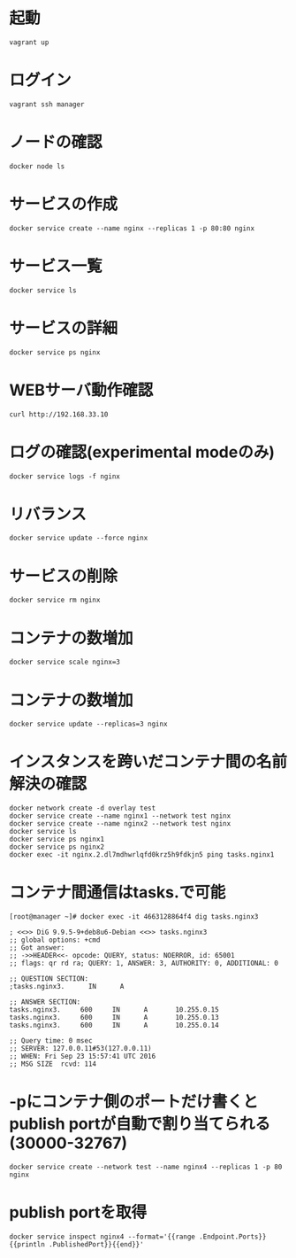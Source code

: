 
# 起動
```
vagrant up
```

# ログイン
```
vagrant ssh manager
```

# ノードの確認
```
docker node ls
```

# サービスの作成
```
docker service create --name nginx --replicas 1 -p 80:80 nginx
```

# サービス一覧
```
docker service ls
```

# サービスの詳細
```
docker service ps nginx
```

# WEBサーバ動作確認
```
curl http://192.168.33.10
```

# ログの確認(experimental modeのみ)
```
docker service logs -f nginx
```

# リバランス
```
docker service update --force nginx
```

# サービスの削除
```
docker service rm nginx
```

# コンテナの数増加
```
docker service scale nginx=3
```

# コンテナの数増加
```
docker service update --replicas=3 nginx
```

# インスタンスを跨いだコンテナ間の名前解決の確認
```
docker network create -d overlay test
docker service create --name nginx1 --network test nginx
docker service create --name nginx2 --network test nginx
docker service ls
docker service ps nginx1
docker service ps nginx2
docker exec -it nginx.2.dl7mdhwrlqfd0krz5h9fdkjn5 ping tasks.nginx1
```

# コンテナ間通信はtasks.<service>で可能
```
[root@manager ~]# docker exec -it 4663128864f4 dig tasks.nginx3

; <<>> DiG 9.9.5-9+deb8u6-Debian <<>> tasks.nginx3
;; global options: +cmd
;; Got answer:
;; ->>HEADER<<- opcode: QUERY, status: NOERROR, id: 65001
;; flags: qr rd ra; QUERY: 1, ANSWER: 3, AUTHORITY: 0, ADDITIONAL: 0

;; QUESTION SECTION:
;tasks.nginx3.      IN      A

;; ANSWER SECTION:
tasks.nginx3.     600     IN      A       10.255.0.15
tasks.nginx3.     600     IN      A       10.255.0.13
tasks.nginx3.     600     IN      A       10.255.0.14

;; Query time: 0 msec
;; SERVER: 127.0.0.11#53(127.0.0.11)
;; WHEN: Fri Sep 23 15:57:41 UTC 2016
;; MSG SIZE  rcvd: 114
```

# -pにコンテナ側のポートだけ書くとpublish portが自動で割り当てられる(30000-32767)
```
docker service create --network test --name nginx4 --replicas 1 -p 80 nginx
```

# publish portを取得
```
docker service inspect nginx4 --format='{{range .Endpoint.Ports}}{{println .PublishedPort}}{{end}}'
```

